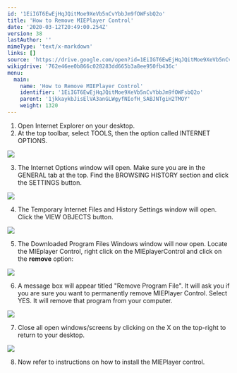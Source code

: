 ```yaml
---
id: '1EiIGT6EwEjHqJQitMoe9XeVb5nCvYbbJm9fOWFsbQ2o'
title: 'How to Remove MIEPlayer Control'
date: '2020-03-12T20:49:00.254Z'
version: 38
lastAuthor: ''
mimeType: 'text/x-markdown'
links: []
source: 'https://drive.google.com/open?id=1EiIGT6EwEjHqJQitMoe9XeVb5nCvYbbJm9fOWFsbQ2o'
wikigdrive: '762e46ee0b866c028283dd665b3a8ee950fb436c'
menu:
  main:
    name: 'How to Remove MIEPlayer Control'
    identifier: '1EiIGT6EwEjHqJQitMoe9XeVb5nCvYbbJm9fOWFsbQ2o'
    parent: '1jkkaykbJisElVA3anGLWgyfNIofH_SABJNTgiH2TMOY'
    weight: 1320
---
```

1. Open Internet Explorer on your desktop.
2. At the top toolbar, select TOOLS, then the option called INTERNET OPTIONS.


![](../how-to-remove-mieplayer-control.assets/10000000000003C900000290551E10B093192445.png)


3. The Internet Options window will open. Make sure you are in the GENERAL tab at the top. Find the BROWSING HISTORY section and click the SETTINGS button.


![](../how-to-remove-mieplayer-control.assets/10000000000002970000029293334BF18DC041BC.png)


4. The Temporary Internet Files and History Settings window will open. Click the VIEW OBJECTS button.


![](../how-to-remove-mieplayer-control.assets/10000000000002B600000295BEE5B39763962EDC.png)


5. The Downloaded Program Files Windows window will now open. Locate the MIEplayer Control, right click on the MIEplayerControl and click on the <strong>remove</strong> option:


![](../how-to-remove-mieplayer-control.assets/10000000000002C20000029097CEE05CCB10B202.png)


6. A message box will appear titled "Remove Program File". It will ask you if you are sure you want to permanently remove MIEPlayer Control. Select YES. It will remove that program from your computer.


![](../how-to-remove-mieplayer-control.assets/100000000000031B0000020E6F8F16E0CB160826.png)


7. Close all open windows/screens by clicking on the X on the top-right to return to your desktop.


![](../how-to-remove-mieplayer-control.assets/10000000000004E200000077946E257B75FE232F.png)


8. Now refer to instructions on how to install the MIEPlayer control.
